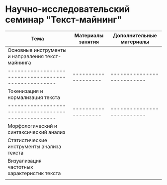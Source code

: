 # Научно-исследовательский семинар "Текст-майнинг"



| Тема                                              | Материалы занятия | Дополнительные материалы |
|---------------------------------------------------|-------------------|--------------------------|
| Основные инструменты и направления текст-майнинга |                   |                          |
|---------------------------------------------------|-------------------|--------------------------|
| Токенизация и нормализация текста                 |                   |                          |
|---------------------------------------------------|-------------------|--------------------------|
| Морфологический и синтаксический анализ           |                   |                          |
| Статистические инструменты анализа текста         |                   |                          |
| Визуализация частотных характеристик текста       |                   |                          |
|                                                   |                   |                          |
